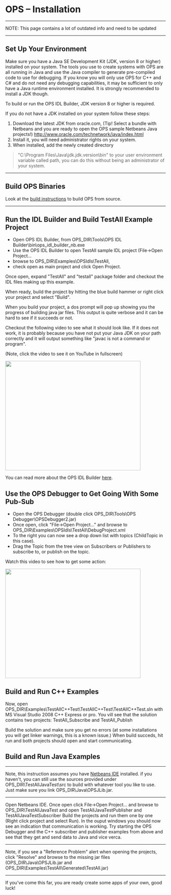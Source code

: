 # OPS – Installation #

- - -
NOTE: This page contains a lot of outdated info and need to be updated
- - -

## Set Up Your Environment ##
Make sure you have a Java SE Development Kit (JDK, version 8 or higher) installed on
your system. The tools you use to create systems with OPS are all running in Java and
use the Java compiler to generate pre-compiled code to use for debugging. If you know
you will only use OPS for C++ and C# and do not need any debugging capabilities, it may
be sufficient to only have a Java runtime environment installed. It is strongly
recommended to install a JDK though.

To build or run the OPS IDL Builder, JDK version 8 or higher is required.

If you do not have a JDK installed on your system follow these steps:
  1. Download the latest JDK from oracle.com, (Tip! Select a bundle with Netbeans and you are ready to open the OPS sample Netbeans Java projects!)       http://www.oracle.com/technetwork/java/index.html
  1. Install it, you will need administrator rights on your system.
  1. When installed, add the newly created directory
 > "C:\Program Files\Java\jdk.jdk.version\bin" to your user environment variable
 > called path, you can do this without being an administrator of your system.

---

## Build OPS Binaries ##

Look at the [build instructions](BuildInstructions.md) to build OPS from source.

---

## Run the IDL Builder and Build TestAll Example Project ##
* Open OPS IDL Builder, from OPS\_DIR\Tools\OPS IDL Builder\bin\ops\_idl\_builder\_nb.exe
* Use the OPS IDL Builder to open TestAll sample IDL project (File->Open
Project...
* browse to OPS\_DIR\Examples\OPSIdls\TestAll,
* check open as main project and click Open Project.

Once open, expand "TestAll" and "testall" package folder and checkout the IDL files making up this example.

When ready, build the project by hitting the blue build hammer or right click your project and select "Build".

When you build your project, a dos prompt will pop up showing you the progress of building java jar files. This output is quite verbose and it can be hard to see if it succeeds or not.

Checkout the following video to see what it should look like. If it does
not work, it is probably because you have not put your Java JDK on your path correctly
and it will output something like "javac is not a command or program".

(Note, click the video to see it on YouTube in fullscreen)

<a href='http://www.youtube.com/watch?feature=player_embedded&v=AxutJA2-DNQ' target='_blank'><img src='http://img.youtube.com/vi/AxutJA2-DNQ/0.jpg' width='425' height=344 /></a>

You can read more about the OPS IDL Builder [here](IDLCompilerTutorial.md).

## Use the OPS Debugger to Get Going With Some Pub-Sub ##

* Open the OPS Debugger (double click OPS\_DIR\Tools\OPS Debugger\OPSDebugger2.jar)
* Once open, click "File->Open Project..." and browse to OPS\_DIR\Examples\OPSIdls\TestAll\DebugProject.xml
* To the right you can now see a drop down list with topics (ChildTopic in this case).
* Drag the Topic from the tree view on Subscribers or Publishers to subscribe to, or publish on the topic.

Watch this video to see how to get some action:

<a href='http://www.youtube.com/watch?feature=player_embedded&v=W3bupBA16VM' target='_blank'><img src='http://img.youtube.com/vi/W3bupBA16VM/0.jpg' width='425' height=344 /></a>

## Build and Run C++ Examples ##
Now, open
OPS\_DIR\Examples\TestAllC++Test\TestAllC++Test\TestAllC++Test.sln
with MS Visual Studio 2008 C++ Express or pro.
You vill see that the solution contains two projects:
TestAll\_Subscribe  and
TestAll\_Publish

Build the solution and make sure you get no errors (at some installations you will get
linker warnings, this is a known issue.)
When build succeds, hit run and both projects should open and start communicating.

## Build and Run Java Examples ##

---
Note, this instruction assumes you have [Netbeans IDE](http://www.netbeans.org) installed.
if you haven't, you can still use the sources provided under OPS\_DIR\TestAllJavaTest\src
to build with whatever tool you like to use. Just make sure you link
OPS\_DIR\Java\OPSJLib.jar.

---

Open Netbeans IDE. Once open click File->Open Project... and browse to
OPS\_DIR\TestAllJavaTest
and open TestAllJavaTestPublisher and TestAllJavaTestSubscriber
Build the projects and run them one by one (Right click project and select Run).
In the ouput windows you should now see an indication that communication is working.
Try starting the OPS Debugger and the C++ subscriber and publisher examples from above
and see that they get and send data to Java and vice verca.

---

Note, if you see a "Reference Problem" alert when opening the projects, click "Resolve"
and browse to the missing jar files (OPS\_DIR\Java\OPSJLib.jar and
OPS\_DIR\Examples\TestAll\Generated\TestAll.jar)

---

If you've come this far, you are ready create some apps of your own, good luck!

